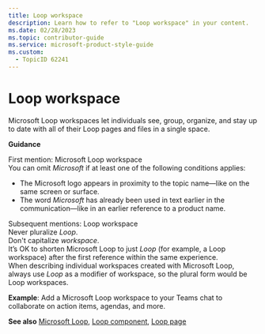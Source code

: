```yaml
---
title: Loop workspace
description: Learn how to refer to "Loop workspace" in your content.
ms.date: 02/28/2023
ms.topic: contributor-guide
ms.service: microsoft-product-style-guide
ms.custom:
  - TopicID 62241
---
```



# Loop workspace

Microsoft Loop workspaces let individuals see, group, organize, and stay up to date with all of their Loop pages and files in a single space.

**Guidance**

First mention: Microsoft Loop workspace  
You can omit *Microsoft* if at least one of the following conditions applies:  

- The Microsoft logo appears in proximity to the topic name—like on the same screen or surface.  
- The word *Microsoft* has already been used in text earlier in the communication—like in an earlier reference to a product name.  

Subsequent mentions: Loop workspace  
Never pluralize *Loop*.  
Don't capitalize *workspace*.  
It’s OK to shorten Microsoft Loop to just *Loop* (for example, a Loop workspace) after the first reference within the same experience.  
When describing individual workspaces created with Microsoft Loop, always use *Loop* as a modifier of workspace, so the plural form would be Loop workspaces.  

**Example**: Add a Microsoft Loop workspace to your Teams chat to collaborate on action items, agendas, and more.

**See also** [Microsoft Loop](~\a_z_names_terms\m\microsoft-loop.md), [Loop component](~\a_z_names_terms\l\loop-component.md), [Loop page](~\a_z_names_terms\l\loop-page.md)

  